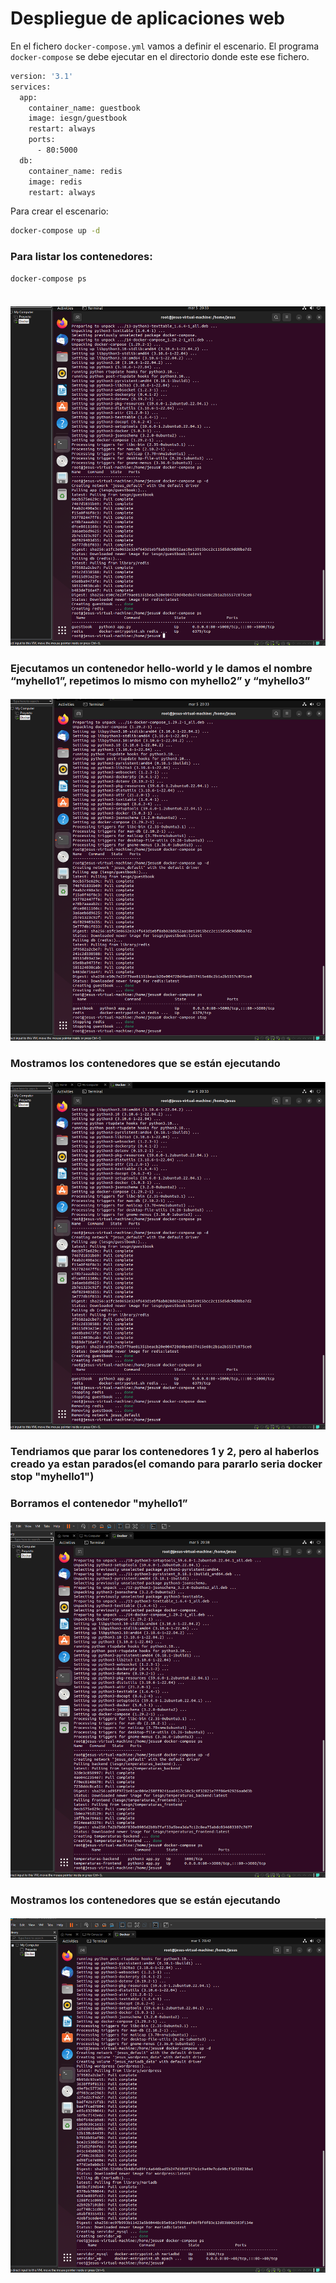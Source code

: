 # Despliegue de aplicaciones web

En el fichero `docker-compose.yml` vamos a definir el escenario. El programa `docker-compose` se debe ejecutar en el directorio donde este ese fichero. 

```sh
version: '3.1'
services:
  app:
    container_name: guestbook
    image: iesgn/guestbook
    restart: always
    ports:
      - 80:5000
  db:
    container_name: redis
    image: redis
    restart: always
```

Para crear el escenario:

```sh
docker-compose up -d
```

### Para listar los contenedores:

```sh
docker-compose ps
          
```

#### ![Image](https://github.com/JesusFernandez1/PracticaDocker/blob/main/Docker/actividad5/Captura%20de%20pantalla%20(218).png)

### Ejecutamos un contenedor hello-world y le damos el nombre “myhello1”, repetimos lo mismo con myhello2” y “myhello3”

#### ![Image](https://github.com/JesusFernandez1/PracticaDocker/blob/main/Docker/actividad5/Captura%20de%20pantalla%20(219).png)

### Mostramos los contenedores que se están ejecutando

#### ![Image](https://github.com/JesusFernandez1/PracticaDocker/blob/main/Docker/actividad5/Captura%20de%20pantalla%20(220).png)

### Tendriamos que parar los contenedores 1 y 2, pero al haberlos creado ya estan parados(el comando para pararlo seria docker stop "myhello1")

### Borramos el contenedor "myhello1”

#### ![Image](https://github.com/JesusFernandez1/PracticaDocker/blob/main/Docker/actividad5/Captura%20de%20pantalla%20(221).png)

### Mostramos los contenedores que se están ejecutando

#### ![Image](https://github.com/JesusFernandez1/PracticaDocker/blob/main/Docker/actividad5/Captura%20de%20pantalla%20(222).png)
